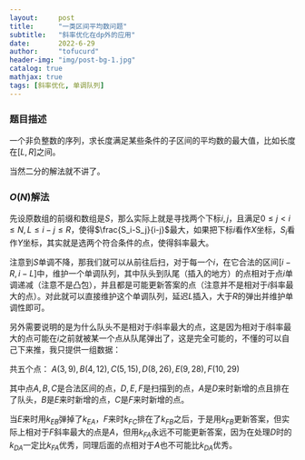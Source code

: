 ```yaml
---
layout:     post
title:      "一类区间平均数问题"
subtitle:   "斜率优化在dp外的应用"
date:       2022-6-29
author:     "tofucurd"
header-img: "img/post-bg-1.jpg"
catalog: true
mathjax: true
tags: [斜率优化, 单调队列]
---
```


### 题目描述

一个非负整数的序列，求长度满足某些条件的子区间的平均数的最大值，比如长度在$[L,R]$之间。

当然二分的解法就不讲了。

### $O(N)$解法

先设原数组的前缀和数组是$S$，那么实际上就是寻找两个下标$i,j$，且满足$0 \le j<i \le N, L \le i-j \le R$，使得$\frac{S_i-S_j}{i-j}$最大，如果把下标$i$看作$X$坐标，$S_i$看作$Y$坐标，其实就是选两个符合条件的点，使得斜率最大。

注意到$S$单调不降，那我们就可以从前往后扫，对于每一个$i$，在它合法的区间$[i-R,i-L]$中，维护一个单调队列，其中队头到队尾（插入的地方）的点相对于点$i$单调递减（注意不是凸包），并且都是可能更新答案的点（注意并不是相对于$i$斜率最大的点）。对此就可以直接维护这个单调队列，延迟$L$插入，大于$R$的弹出并维护单调性即可。

另外需要说明的是为什么队头不是相对于$i$斜率最大的点，这是因为相对于$i$斜率最大的点可能在$i$之前就被某一个点从队尾弹出了，这是完全可能的，不懂的可以自己下来推，我只提供一组数据：

共五个点：
$A(3,9),B(4,12),C(5,15),D(8,26),E(9,28),F(10,29)$

其中点$A,B,C$是合法区间的点，$D,E,F$是扫描到的点，$A$是$D$来时新增的点且排在了队头，$B$是$E$来时新增的点，$C$是$F$来时新增的点。

当$E$来时用$k_{EB}$弹掉了$k_{EA}$，$F$来时$k_{FC}$排在了$k_{FB}$之后，于是用$k_{FB}$更新答案，但实际上相对于$F$斜率最大的点是$A$，但用$k_{FA}$永远不可能更新答案，因为在处理$D$时的$k_{DA}$一定比$k_{FA}$优秀，同理后面的点相对于$A$也不可能比$k_{DA}$优秀。